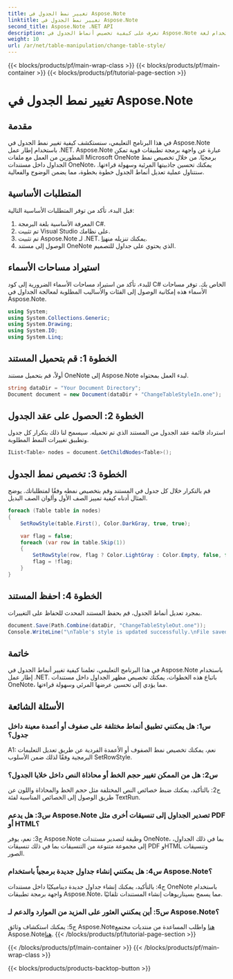 ```yaml
---
title: تغيير نمط الجدول في Aspose.Note
linktitle: تغيير نمط الجدول في Aspose.Note
second_title: Aspose.Note .NET API
description: تعرف على كيفية تخصيص أنماط الجدول في Aspose.Note باستخدام لغة C#. قم بتعديل الألوان والخطوط والمزيد لتحسين عرض المستندات.
weight: 10
url: /ar/net/table-manipulation/change-table-style/
---
```


{{< blocks/products/pf/main-wrap-class >}}
{{< blocks/products/pf/main-container >}}
{{< blocks/products/pf/tutorial-page-section >}}

# تغيير نمط الجدول في Aspose.Note

## مقدمة

في هذا البرنامج التعليمي، سنستكشف كيفية تغيير نمط الجدول في Aspose.Note باستخدام إطار عمل .NET. Aspose.Note عبارة عن واجهة برمجة تطبيقات قوية تمكن المطورين من العمل مع ملفات Microsoft OneNote برمجيًا. من خلال تخصيص نمط الجداول داخل مستندات OneNote، يمكنك تحسين جاذبيتها المرئية وسهولة قراءتها. سنتناول عملية تعديل أنماط الجدول خطوة بخطوة، مما يضمن الوضوح والفعالية.

## المتطلبات الأساسية

قبل البدء، تأكد من توفر المتطلبات الأساسية التالية:
1. المعرفة الأساسية بلغة البرمجة C#.
2. تم تثبيت Visual Studio على نظامك.
3.  تم تثبيت Aspose.Note لـ .NET. يمكنك تنزيله من[هنا](https://releases.aspose.com/note/net/).
4. الوصول إلى مستند OneNote الذي يحتوي على جداول للتصميم.

## استيراد مساحات الأسماء

للبدء، تأكد من استيراد مساحات الأسماء الضرورية إلى كود C# الخاص بك. توفر مساحات الأسماء هذه إمكانية الوصول إلى الفئات والأساليب المطلوبة لمعالجة الجداول في Aspose.Note.
```csharp
using System;
using System.Collections.Generic;
using System.Drawing;
using System.IO;
using System.Linq;
```

## الخطوة 1: قم بتحميل المستند

أولاً، قم بتحميل مستند OneNote إلى Aspose.Note لبدء العمل بمحتواه.
```csharp
string dataDir = "Your Document Directory";
Document document = new Document(dataDir + "ChangeTableStyleIn.one");
```

## الخطوة 2: الحصول على عقد الجدول

استرداد قائمة عقد الجدول من المستند الذي تم تحميله. سيسمح لنا ذلك بتكرار كل جدول وتطبيق تغييرات النمط المطلوبة.
```csharp
IList<Table> nodes = document.GetChildNodes<Table>();
```

## الخطوة 3: تخصيص نمط الجدول

قم بالتكرار خلال كل جدول في المستند وقم بتخصيص نمطه وفقًا لمتطلباتك. يوضح المثال أدناه كيفية تمييز الصف الأول وألوان الصف البديل.
```csharp
foreach (Table table in nodes)
{
    SetRowStyle(table.First(), Color.DarkGray, true, true);

    var flag = false;
    foreach (var row in table.Skip(1))
    {
        SetRowStyle(row, flag ? Color.LightGray : Color.Empty, false, false);
        flag = !flag;
    }
}
```

## الخطوة 4: احفظ المستند

بمجرد تعديل أنماط الجدول، قم بحفظ المستند المحدث للحفاظ على التغييرات.
```csharp
document.Save(Path.Combine(dataDir, "ChangeTableStyleOut.one"));
Console.WriteLine("\nTable's style is updated successfully.\nFile saved at " + dataDir);
```

## خاتمة

في هذا البرنامج التعليمي، تعلمنا كيفية تغيير أنماط الجدول في Aspose.Note باستخدام إطار عمل .NET. باتباع هذه الخطوات، يمكنك تخصيص مظهر الجداول داخل مستندات OneNote، مما يؤدي إلى تحسين عرضها المرئي وسهولة قراءتها.

## الأسئلة الشائعة

### س1: هل يمكنني تطبيق أنماط مختلفة على صفوف أو أعمدة معينة داخل جدول؟

A1: نعم، يمكنك تخصيص نمط الصفوف أو الأعمدة الفردية عن طريق تعديل التعليمات البرمجية وفقًا لذلك ضمن الأسلوب SetRowStyle.
  
### س2: هل من الممكن تغيير حجم الخط أو محاذاة النص داخل خلايا الجدول؟

ج2: بالتأكيد، يمكنك ضبط خصائص النص المختلفة مثل حجم الخط والمحاذاة واللون عن طريق الوصول إلى الخصائص المناسبة لفئة TextRun.

### س3: هل يدعم Aspose.Note تصدير الجداول إلى تنسيقات أخرى مثل PDF أو HTML؟

ج3: نعم، يوفر Aspose.Note وظيفة لتصدير مستندات OneNote، بما في ذلك الجداول، إلى مجموعة متنوعة من التنسيقات بما في ذلك تنسيقات PDF وHTML وتنسيقات الصور.

### س4: هل يمكنني إنشاء جداول جديدة برمجياً باستخدام Aspose.Note؟

ج4: بالتأكيد، يمكنك إنشاء جداول جديدة ديناميكيًا داخل مستندات OneNote باستخدام واجهة برمجة تطبيقات Aspose.Note، مما يسمح بسيناريوهات إنشاء المستندات تلقائيًا.

### س5: أين يمكنني العثور على المزيد من الموارد والدعم لـ Aspose.Note؟

 ج5: يمكنك استكشاف وثائق Aspose.Note[هنا](https://reference.aspose.com/note/net/) واطلب المساعدة من منتديات مجتمع Aspose.Note[هنا](https://forum.aspose.com/c/note/28).
{{< /blocks/products/pf/tutorial-page-section >}}

{{< /blocks/products/pf/main-container >}}
{{< /blocks/products/pf/main-wrap-class >}}

{{< blocks/products/products-backtop-button >}}
